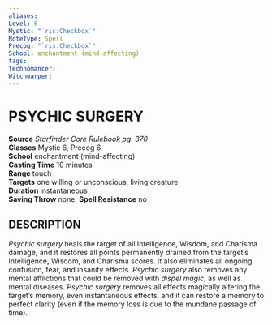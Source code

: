 ```yaml
---
aliases: 
Level: 6
Mystic: "`ris:Checkbox`"
NoteType: Spell
Precog: "`ris:Checkbox`"
School: enchantment (mind-affecting) 
tags: 
Technomancer: 
Witchwarper: 
---
```

# PSYCHIC SURGERY

**Source** _Starfinder Core Rulebook pg. 370_  
**Classes** Mystic 6, Precog 6  
**School** enchantment (mind-affecting)  
**Casting Time** 10 minutes  
**Range** touch  
**Targets** one willing or unconscious, living creature  
**Duration** instantaneous  
**Saving Throw** none; **Spell Resistance** no

## DESCRIPTION

_Psychic surgery_ heals the target of all Intelligence, Wisdom, and Charisma damage, and it restores all points permanently drained from the target’s Intelligence, Wisdom, and Charisma scores. It also eliminates all ongoing confusion, fear, and insanity effects. _Psychic surgery_ also removes any mental afflictions that could be removed with _dispel magic_, as well as mental diseases. _Psychic surgery_ removes all effects magically altering the target’s memory, even instantaneous effects, and it can restore a memory to perfect clarity (even if the memory loss is due to the mundane passage of time).